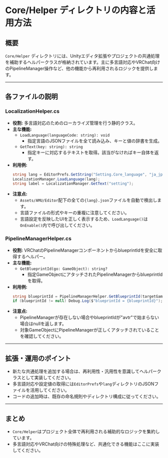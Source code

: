 # Core/Helper ディレクトリの内容と活用方法

## 概要
`Core/Helper` ディレクトリには、Unityエディタ拡張やプロジェクトの共通処理を補助するヘルパークラスが格納されています。主に多言語対応やVRChat向けのPipelineManager操作など、他の機能から再利用されるロジックを提供します。

---

## 各ファイルの説明

### LocalizationHelper.cs
- **役割:** 多言語対応のためのローカライズ管理を行う静的クラス。
- **主な機能:**
  - `LoadLanguage(languageCode: string): void`
    - 指定言語のJSONファイルを全て読み込み、キーと値の辞書を生成。
  - `GetText(key: string): string`
    - 指定キーに対応するテキストを取得。該当がなければキー自体を返す。
- **利用例:**
  ```csharp
  string lang = EditorPrefs.GetString("Setting.Core_language", "ja_jp");
  LocalizationManager.LoadLanguage(lang);
  string label = LocalizationManager.GetText("setting");
  ```
- **注意点:**
  - `Assets/AMU/Editor`配下の全ての`{lang}.json`ファイルを自動で検出します。
  - 言語ファイルの形式やキーの重複に注意してください。
  - 言語設定を反映したUIを正しく表示するため、`LoadLanguage()`は`OnEnable()`内で呼び出してください。

### PipelineManagerHelper.cs
- **役割:** VRChatのPipelineManagerコンポーネントからblueprintIdを安全に取得するヘルパー。
- **主な機能:**
  - `GetBlueprintId(go: GameObject): string?`
    - 指定GameObjectにアタッチされたPipelineManagerからblueprintIdを取得。
- **利用例:**
  ```csharp
  string blueprintId = PipelineManagerHelper.GetBlueprintId(targetGameObject);
  if (blueprintId != null) Debug.Log($"blueprintId = {blueprintId}");
  ```
- **注意点:**
  - PipelineManagerが存在しない場合やblueprintIdが"avtr"で始まらない場合はnullを返します。
  - 対象GameObjectにPipelineManagerが正しくアタッチされていることを確認してください。

---

## 拡張・運用のポイント
- 新たな共通処理を追加する場合は、再利用性・汎用性を意識してヘルパークラスとして実装してください。
- 多言語対応や設定値の取得には`EditorPrefs`や`lang`ディレクトリのJSONファイルを活用してください。
- コードの追加時は、既存の命名規則やディレクトリ構成に従ってください。

---

## まとめ
- `Core/Helper`はプロジェクト全体で再利用される補助的なロジックを集約しています。
- 多言語対応やVRChat向けの特殊処理など、共通化できる機能はここに実装してください。
